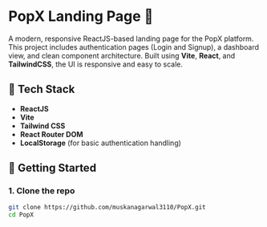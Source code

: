 # PopX Landing Page 🚀

A modern, responsive ReactJS-based landing page for the PopX platform. This project includes authentication pages (Login and Signup), a dashboard view, and clean component architecture. Built using **Vite**, **React**, and **TailwindCSS**, the UI is responsive and easy to scale.

## 🧰 Tech Stack

- **ReactJS**
- **Vite**
- **Tailwind CSS**
- **React Router DOM**
- **LocalStorage** (for basic authentication handling)

## 🚀 Getting Started

### 1. Clone the repo

```bash
git clone https://github.com/muskanagarwal3110/PopX.git
cd PopX



